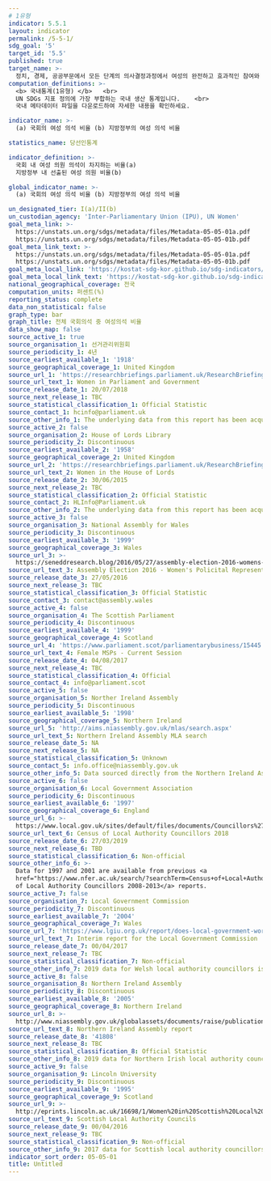 ```yaml
---
# 1유형 
indicator: 5.5.1
layout: indicator
permalink: /5-5-1/
sdg_goal: '5'
target_id: '5.5'
published: true
target_name: >-
  정치, 경제, 공공부문에서 모든 단계의 의사결정과정에서 여성의 완전하고 효과적인 참여와 리더십에 대한 평등한 기회를 보장
computation_definitions: >-
  <b> 국내통계(1유형) </b>   <br>
  UN SDGs 지표 정의에 가장 부합하는 국내 생산 통계입니다.    <br>
  국내 메타데이터 파일을 다운로드하여 자세한 내용을 확인하세요.

indicator_name: >-
  (a) 국회의 여성 의석 비율 (b) 지방정부의 여성 의석 비율

statistics_name: 당선인통계

indicator_definition: >-
  국회 내 여성 의원 의석이 차지하는 비율(a)   
  지방정부 내 선출된 여성 의원 비율(b)

global_indicator_name: >-
  (a) 국회의 여성 의석 비율 (b) 지방정부의 여성 의석 비율

un_designated_tier: I(a)/II(b)
un_custodian_agency: 'Inter-Parliamentary Union (IPU), UN Women'
goal_meta_link: >-
  https://unstats.un.org/sdgs/metadata/files/Metadata-05-05-01a.pdf   
  https://unstats.un.org/sdgs/metadata/files/Metadata-05-05-01b.pdf
goal_meta_link_text: >-
  https://unstats.un.org/sdgs/metadata/files/Metadata-05-05-01a.pdf   
  https://unstats.un.org/sdgs/metadata/files/Metadata-05-05-01b.pdf
goal_meta_local_link: 'https://kostat-sdg-kor.github.io/sdg-indicators/public/data/Metadata-05-05-01_KOR.pdf'
goal_meta_local_link_text: 'https://kostat-sdg-kor.github.io/sdg-indicators/public/data/Metadata-05-05-01_KOR.pdf'
national_geographical_coverage: 전국
computation_units: 퍼센트(%)
reporting_status: complete
data_non_statistical: false
graph_type: bar
graph_title: 전체 국회의석 중 여성의석 비율
data_show_map: false
source_active_1: true
source_organisation_1: 선거관리위원회
source_periodicity_1: 4년
source_earliest_available_1: '1918'
source_geographical_coverage_1: United Kingdom
source_url_1: 'https://researchbriefings.parliament.uk/ResearchBriefing/Summary/SN01250'
source_url_text_1: Women in Parliament and Government
source_release_date_1: 20/07/2018
source_next_release_1: TBC
source_statistical_classification_1: Official Statistic
source_contact_1: hcinfo@parliament.uk
source_other_info_1: The underlying data from this report has been acquired from the author.
source_active_2: false
source_organisation_2: House of Lords Library
source_periodicity_2: Discontinuous
source_earliest_available_2: '1958'
source_geographical_coverage_2: United Kingdom
source_url_2: 'https://researchbriefings.parliament.uk/ResearchBriefing/Summary/LLN-2015-0017'
source_url_text_2: Women in the House of Lords
source_release_date_2: 30/06/2015
source_next_release_2: TBC
source_statistical_classification_2: Official Statistic
source_contact_2: HLInfo@Parliament.uk
source_other_info_2: The underlying data from this report has been acquired from the author.
source_active_3: false
source_organisation_3: National Assembly for Wales
source_periodicity_3: Discontinuous
source_earliest_available_3: '1999'
source_geographical_coverage_3: Wales
source_url_3: >-
  https://seneddresearch.blog/2016/05/27/assembly-election-2016-womens-political-representation/
source_url_text_3: Assembly Election 2016 - Women's Policital Representation
source_release_date_3: 27/05/2016
source_next_release_3: TBC
source_statistical_classification_3: Official Statistic
source_contact_3: contact@assembly.wales
source_active_4: false
source_organisation_4: The Scottish Parliament
source_periodicity_4: Discontinuous
source_earliest_available_4: '1999'
source_geographical_coverage_4: Scotland
source_url_4: 'https://www.parliament.scot/parliamentarybusiness/15445.aspx'
source_url_text_4: Female MSPs - Current Session
source_release_date_4: 04/08/2017
source_next_release_4: TBC
source_statistical_classification_4: Official
source_contact_4: info@parliament.scot
source_active_5: false
source_organisation_5: Norther Ireland Assembly
source_periodicity_5: Discontinuous
source_earliest_available_5: '1998'
source_geographical_coverage_5: Northern Ireland
source_url_5: 'http://aims.niassembly.gov.uk/mlas/search.aspx'
source_url_text_5: Northern Ireland Assembly MLA search
source_release_date_5: NA
source_next_release_5: NA
source_statistical_classification_5: Unknown
source_contact_5: info.office@niassembly.gov.uk
source_other_info_5: Data sourced directly from the Northern Ireland Assembly.
source_active_6: false
source_organisation_6: Local Government Association
source_periodicity_6: Discontinuous
source_earliest_available_6: '1997'
source_geographical_coverage_6: England
source_url_6: >-
  https://www.local.gov.uk/sites/default/files/documents/Councillors%27%20Census%202018%20-%20report%20FINAL.pdf
source_url_text_6: Census of Local Authority Councillors 2018
source_release_date_6: 27/03/2019
source_next_release_6: TBD
source_statistical_classification_6: Non-official
source_other_info_6: >-
  Data for 1997 and 2001 are available from previous <a
  href="https://www.nfer.ac.uk/search/?searchTerm=Census+of+Local+Authority+Councillors+">Census
  of Local Authority Councillors 2008-2013</a> reports.
source_active_7: false
source_organisation_7: Local Government Commission
source_periodicity_7: Discontinuous
source_earliest_available_7: '2004'
source_geographical_coverage_7: Wales
source_url_7: 'https://www.lgiu.org.uk/report/does-local-government-work-for-women/'
source_url_text_7: Interim report for the Local Government Commission
source_release_date_7: 00/04/2017
source_next_release_7: TBC
source_statistical_classification_7: Non-official
source_other_info_7: 2019 data for Welsh local authority councillors is from Source 1.
source_active_8: false
source_organisation_8: Northern Ireland Assembly
source_periodicity_8: Discontinuous
source_earliest_available_8: '2005'
source_geographical_coverage_8: Northern Ireland
source_url_8: >-
  http://www.niassembly.gov.uk/globalassets/documents/raise/publications/2014/assembly_exec_review/7814.pdf
source_url_text_8: Northern Ireland Assembly report
source_release_date_8: '41808'
source_next_release_8: TBC
source_statistical_classification_8: Official Statistic
source_other_info_8: 2019 data for Northern Irish local authority councillors is from Source 1.
source_active_9: false
source_organisation_9: Lincoln University
source_periodicity_9: Discontinuous
source_earliest_available_9: '1995'
source_geographical_coverage_9: Scotland
source_url_9: >-
  http://eprints.lincoln.ac.uk/16698/1/Women%20in%20Scottish%20Local%20Elections%201974-2012%20150209.pdf
source_url_text_9: Scottish Local Authority Councils
source_release_date_9: 00/04/2016
source_next_release_9: TBC
source_statistical_classification_9: Non-official
source_other_info_9: 2017 data for Scottish local authority councillors is from Source 1.
indicator_sort_order: 05-05-01
title: Untitled
---
```

